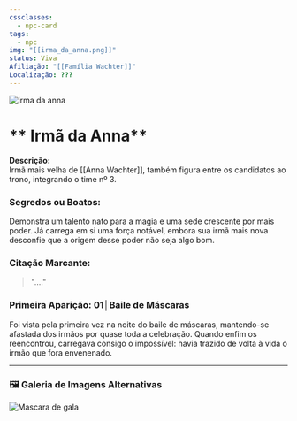 ```yaml
---
cssclasses:
  - npc-card
tags:
  - npc
img: "[[irma_da_anna.png]]"
status: Viva
Afiliação: "[[Família Wachter]]"
Localização: ???
---
```


<img src="irma_da_anna.png" alt="irma da anna" />

# ** Irmã da Anna**
**Descrição:**  
Irmã mais velha de [[Anna Wachter]], também figura entre os candidatos ao trono, integrando o time nº 3.

### **Segredos ou Boatos:**  
Demonstra um talento nato para a magia e uma sede crescente por mais poder. Já carrega em si uma força notável, embora sua irmã mais nova desconfie que a origem desse poder não seja algo bom.

### **Citação Marcante:**  
> "...."

### **Primeira Aparição:** 01│Baile de Máscaras
Foi vista pela primeira vez na noite do baile de máscaras, mantendo-se afastada dos irmãos por quase toda a celebração. Quando enfim os reencontrou, carregava consigo o impossível: havia trazido de volta à vida o irmão que fora envenenado.


---

### 🖼️ **Galeria de Imagens Alternativas**

<div class="npc-gallery">
    <img src="irma_da_anna.png" alt="Mascara de gala" />
</div>
